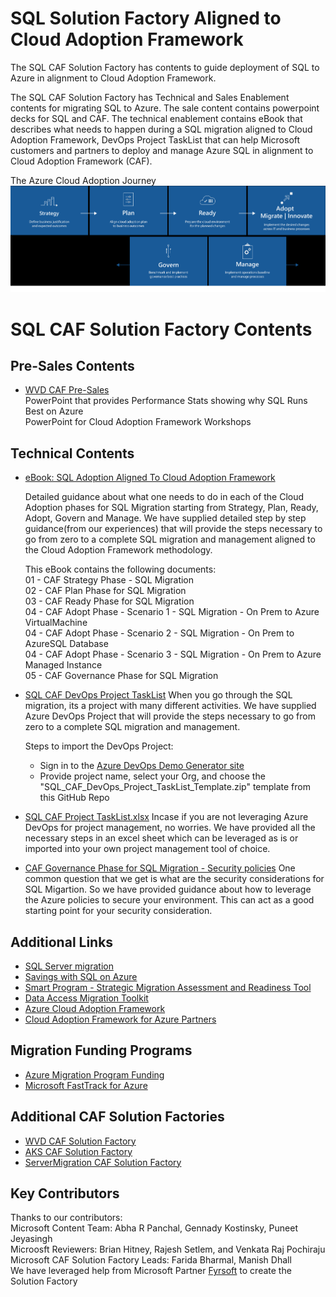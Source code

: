 # SQL Solution Factory Aligned to Cloud Adoption Framework # 
The SQL CAF Solution Factory has contents to guide deployment of SQL to Azure in alignment to Cloud Adoption Framework. 

The SQL CAF Solution Factory has Technical and Sales Enablement contents for migrating SQL to Azure. The sale content contains powerpoint decks for SQL and CAF. The technical enablement contains eBook that describes what needs to happen during a SQL migration aligned to Cloud Adoption Framework, DevOps Project TaskList that can help Microsoft customers and partners to deploy and manage Azure SQL in alignment to Cloud Adoption Framework (CAF).

 The Azure Cloud Adoption Journey
 ![CAF](/CAF.png)

# SQL CAF Solution Factory Contents

## Pre-Sales Contents    
 * [WVD CAF Pre-Sales](/SalesEnablement)   
   PowerPoint that provides Performance Stats showing why SQL Runs Best on Azure  
   PowerPoint for Cloud Adoption Framework Workshops  


## Technical Contents 
* [eBook: SQL Adoption Aligned To Cloud Adoption Framework](/TechnicalEnablement)

   Detailed guidance about what one needs to do in each of the Cloud Adoption phases for SQL Migration starting from Strategy, Plan, Ready, Adopt, Govern and Manage. We have supplied detailed step by step guidance(from our experiences) that will provide the steps necessary to go from zero to a complete SQL migration and management aligned to the Cloud Adoption Framework methodology.
   
   This eBook contains the following documents:    
      01 - CAF Strategy Phase - SQL Migration  
      02 - CAF Plan Phase for SQL Migration  
      03 - CAF Ready Phase for SQL Migration  
      04 - CAF Adopt Phase - Scenario 1 - SQL Migration - On Prem to Azure VirtualMachine  
      04 - CAF Adopt Phase - Scenario 2 - SQL Migration - On Prem to AzureSQL Database  
      04 - CAF Adopt Phase - Scenario 3 - SQL Migration - On Prem to Azure Managed Instance  
      05 - CAF Governance Phase for SQL Migration  
      

*  [SQL CAF DevOps Project TaskList](/TechnicalEnablement/SQL_CAF_DevOps_Project_TaskList_Template.zip)
    When you go through the SQL migration, its a project with many different activities. We have supplied Azure DevOps Project that will provide the steps necessary to go from zero to a complete SQL migration and management. 

    Steps to import the DevOps Project:  
    * Sign in to the [Azure DevOps Demo Generator site](https://azuredevopsdemogenerator.azurewebsites.net/Account/Verify)  
    * Provide project name, select your Org, and choose the "SQL_CAF_DevOps_Project_TaskList_Template.zip" template from this GitHub Repo 

*  [SQL CAF Project TaskList.xlsx](/TechnicalEnablement/SQL_CAF_Project_TaskList.xlsx)
   Incase if you are not leveraging Azure DevOps for project management, no worries. We have provided all the necessary steps in an excel sheet which can be leveraged as is or imported into your own project management tool of choice.  

 
* [CAF Governance Phase for SQL Migration - Security policies](/TechnicalEnablement/SQLSecurityGovernancePolicies)
   One common question that we get is what are the security considerations for SQL Migartion. So we have provided guidance about how to leverage the Azure policies to secure your environment. This can act as a good starting point for your security consideration. 


## Additional Links
* [SQL Server migration](https://azure.microsoft.com/en-us/migration/sql-server)
* [Savings with SQL on Azure](https://azure.microsoft.com/en-us/overview/azure-vs-aws/) 
* [Smart Program - Strategic Migration Assessment and Readiness Tool](https://docs.microsoft.com/en-us/assessments/?mode=pre-assessment&session=local) 
* [Data Access Migration Toolkit](https://marketplace.visualstudio.com/items?itemName=ms-databasemigration.data-access-migration-toolkit) 
* [Azure Cloud Adoption Framework](https://www.microsoft.com/azure/partners/b/enable/cloud-adoption-framework)
* [Cloud Adoption Framework for Azure Partners](https://www.microsoft.com/azure/partners/adopt?filters=all)


## Migration Funding Programs
 * [Azure Migration Program Funding](https://azure.microsoft.com/en-us/migration/migration-program) 
*  [Microsoft FastTrack for Azure](https://azure.microsoft.com/en-us/programs/azure-fasttrack)

 ## Additional CAF Solution Factories
 * [WVD CAF Solution Factory](https://github.com/Azure/CAF_WVD_SolutionFactory)  
 * [AKS CAF Solution Factory](https://github.com/Azure/AKS_CAF_SolutionFactory)  
 * [ServerMigration CAF Solution Factory](https://github.com/Azure/ServerMigration_CAF_SolutionFactory)   

## Key Contributors
Thanks to our contributors:  
Microsoft Content Team: Abha R Panchal, Gennady Kostinsky, Puneet Jeyasingh   
Microosft Reviewers: Brian Hitney, Rajesh Setlem, and Venkata Raj Pochiraju   
Microsoft CAF Solution Factory Leads: Farida Bharmal, Manish Dhall  
We have leveraged help from Microsoft Partner [Fyrsoft](https://www.fyrsoft.com/) to create the Solution Factory   
